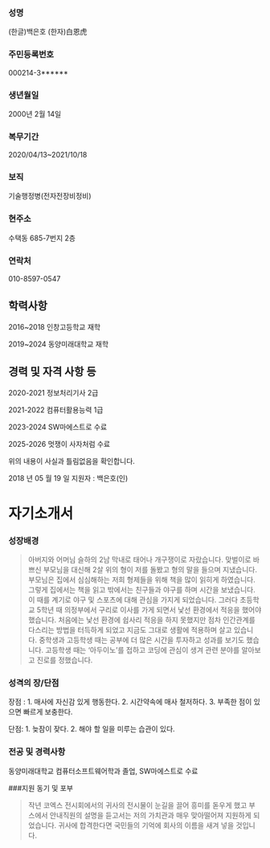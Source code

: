 ### 성명

(한글)백은호 (한자)白恩虎

### 주민등록번호

000214-3******

### 생년월일

2000년 2월 14일

### 복무기간

2020/04/13~2021/10/18

### 보직

기술행정병(전자전장비정비)

### 현주소

수택동 685-7번지 2층

### 연락처
 010-8597-0547

## 학력사항

2016~2018  인창고등학교 재학

2019~2024  동양미래대학교 재학

## 경력 및 자격 사항 등

2020-2021  정보처리기사 2급

2021-2022  컴퓨터활용능력 1급

2023-2024  SW마에스트로 수료

2025-2026  멋쟁이 사자처럼 수료


위의 내용이 사실과 틀림없음을 확인합니다.

2018 년  05 월  19 일 지원자 :  백은호(인)


# 자기소개서

### 성장배경

>아버지와 어머님 슬하의 2남 막내로 태어나 개구쟁이로 자랐습니다. 맞벌이로 바쁘신 부모님을 대신해 2살 위의 형이 저를 돌봤고 형의 말을 들으며 지냈습니다. 부모님은 집에서 심심해하는 저희 형제들을 위해 책을 많이 읽히게 하였습니다. 그렇게 집에서는 책을 읽고 밖에서는 친구들과 야구를 하며 시간을 보냈습니다. 이 때를 계기로 야구 및 스포츠에 대해 관심을 가지게 되었습니다. 그러다 초등학교 5학년 때 의정부에서 구리로 이사를 가게 되면서 낯선 환경에서 적응을 했어야 했습니다. 처음에는 낯선 환경에 쉽사리 적응을 하지 못했지만 점차 인간관계를 다스리는 방법을 터득하게 되었고 지금도 그대로 생활에 적용하며 살고 있습니다. 중학생과 고등학생 때는 공부에 더 많은 시간을 투자하고 성과를 보기도 했습니다. 고등학생 때는 ‘아두이노’를 접하고 코딩에 관심이 생겨 관련 분야를 알아보고 진로를 정했습니다. 

###  성격의 장/단점

장점 : 1. 매사에 자신감 있게 행동한다. 
      2. 시간약속에 매사 철저하다.
      3. 부족한 점이 있으면 빠르게 보충한다.

단점: 1. 늦잠이 잦다.
     2. 해야 할 일을 미루는 습관이 있다.


### 전공 및 경력사항
동양미래대학교 컴퓨터소프트웨어학과 졸업, SW마에스트로 수료 

###지원 동기 및 포부

 >작년 코엑스 전시회에서의 귀사의 전시물이 눈길을 끌어 흥미를 돋우게 했고 부스에서 안내직원의 설명을 듣고서는 저의 가치관과 매우 맞아떨어져 지원하게 되었습니다. 귀사에 합격한다면 국민들의 기억에 회사의 이름을 새겨 넣을 것입니다.
